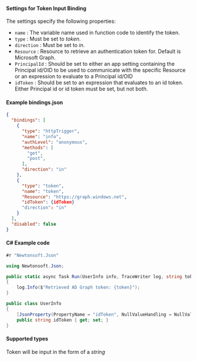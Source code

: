 #### Settings for Token Input Binding

The settings specify the following properties:

- `name` : The variable name used in function code to identify the token.
- `type` : Must be set to *token*.
- `direction` : Must be set to *in*. 
- `Resource` : Resource to retrieve an authentication token for. Default is Microsoft Graph.
- `PrincipalId` : Should be set to either an app setting containing the Principal id/OID to be used to communicate with the specific Resource or an expression to evaluate to a Principal id/OID
- `idToken` : Should be set to an expression that evaluates to an id token. Either Principal id or id token must be set, but not both.

#### Example bindings.json
```json
{
  "bindings": [
    {
      "type": "httpTrigger",
      "name": "info",
      "authLevel": "anonymous",
      "methods": [
        "get",
        "post",
      ],
      "direction": "in"
    },   
    {
      "type": "token",
      "name": "token",
      "Resource": "https://graph.windows.net",
      "idToken": {idToken}
      "direction": "in"
    }
  ],
  "disabled": false
}
```

#### C# Example code
```csharp
#r "Newtonsoft.Json"

using Newtonsoft.Json;

public static async Task Run(UserInfo info, TraceWriter log, string token)
{
    log.Info($"Retrieved AD Graph token: {token}");
}

public class UserInfo
{     
    [JsonProperty(PropertyName = "idToken", NullValueHandling = NullValueHandling.Ignore)]
    public string idToken { get; set; }
}
```

#### Supported types

Token will be input in the form of a *string*
